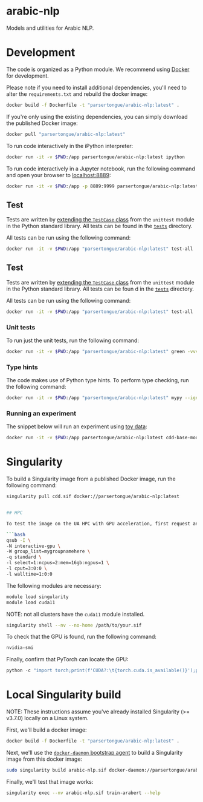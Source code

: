 # arabic-nlp

Models and utilities for Arabic NLP.


# Development

The code is organized as a Python module.  We recommend using [Docker](https://docs.docker.com/get-docker/) for development.

Please note if you need to install additional dependencies, you'll need to alter the `requirements.txt` and rebuild the docker image:

```bash
docker build -f Dockerfile -t "parsertongue/arabic-nlp:latest" .
```

If you're only using the existing dependencies, you can simply download the published Docker image:

```bash
docker pull "parsertongue/arabic-nlp:latest"
```

To run code interactively in the iPython interpreter:

```bash
docker run -it -v $PWD:/app parsertongue/arabic-nlp:latest ipython
```

To run code interactively in a Jupyter notebook, run the following command and open your browser to [localhost:8889](http://localhost:8889):

```bash
docker run -it -v $PWD:/app -p 8889:9999 parsertongue/arabic-nlp:latest launch-notebook
```

## Test

Tests are written by [extending the `TestCase` class](https://docs.python.org/3.8/library/unittest.html#unittest.TestCase) from the `unittest` module in the Python standard library.  All tests can be found in the [`tests`](./tests) directory.

All tests can be run using the following command:

```bash
docker run -it -v $PWD:/app "parsertongue/arabic-nlp:latest" test-all
```

## Test

Tests are written by [extending the `TestCase` class](https://docs.python.org/3.8/library/unittest.html#unittest.TestCase) from the `unittest` module in the Python standard library.  All tests can be foun
d in the [`tests`](./tests) directory.

All tests can be run using the following command:

```bash
docker run -it -v $PWD:/app "parsertongue/arabic-nlp:latest" test-all
```

### Unit tests

To run just the unit tests, run the following command:

```bash
docker run -it -v $PWD:/app "parsertongue/arabic-nlp:latest" green -vvv
```

### Type hints

The code makes use of Python type hints.  To perform type checking, run the following command:

```bash
docker run -it -v $PWD:/app "parsertongue/arabic-nlp:latest" mypy --ignore-missing-imports --follow-imports=skip --strict-optional /app
```
### Running an experiment

The snippet below will run an experiment using [toy data](./tests/toy-data):

```bash
docker run -it -v $PWD:/app parsertongue/arabic-nlp:latest cdd-base-model --config /app/tests/toy-data/test-experiment-config.yml
```

# Singularity

To build a Singularity image from a published Docker image, run the following command:

```bash
singularity pull cdd.sif docker://parsertongue/arabic-nlp:latest


## HPC

To test the image on the UA HPC with GPU acceleration, first request an interactive session:

```bash
qsub -I \
-N interactive-gpu \
-W group_list=mygroupnamehere \
-q standard \
-l select=1:ncpus=2:mem=16gb:ngpus=1 \
-l cput=3:0:0 \
-l walltime=1:0:0
```

The following modules are necessary:

```bash
module load singularity
module load cuda11
```

NOTE: not all clusters have the `cuda11` module installed.

```bash
singularity shell --nv --no-home /path/to/your.sif
```

To check that the GPU is found, run the following command:

```bash
nvidia-smi
```

Finally, confirm that PyTorch can locate the GPU:

```python
python -c "import torch;print(f'CUDA?:\t{torch.cuda.is_available()}');print(f'GPU:\t{torch.cuda.get_device_name(0)}')"
```

# Local Singularity build

NOTE: These instructions assume you've already installed Singularity (>= v3.7.0) locally on a Linux system.

First, we'll build a docker image:

```bash
docker build -f Dockerfile -t "parsertongue/arabic-nlp:latest" .
```

Next, we'll use the [`docker-daemon` bootstrap agent](https://sylabs.io/guides/3.7/user-guide/appendix.html#docker-daemon-archive) to build a Singularity image from this docker image:

```bash
sudo singularity build arabic-nlp.sif docker-daemon://parsertongue/arabic-nlp:latest
```

Finally, we'll test that image works:

```bash
singularity exec --nv arabic-nlp.sif train-arabert --help
